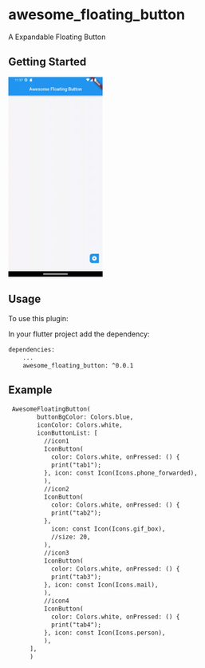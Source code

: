# awesome_floating_button

 A Expandable Floating Button

## Getting Started

<img src="https://github.com/garimavirtual1234/awesome_floating_button/blob/main/recording_enumelator.gif" height="400em">



## Usage

To use this plugin:

In your flutter project add the dependency:

```yalm
dependencies:
    ...
    awesome_floating_button: ^0.0.1
```

## Example
```
 AwesomeFloatingButton(
        buttonBgColor: Colors.blue,
        iconColor: Colors.white,
        iconButtonList: [
          //icon1
          IconButton(
            color: Colors.white, onPressed: () {
            print("tab1");
          }, icon: const Icon(Icons.phone_forwarded),
          ),
          //icon2
          IconButton(
            color: Colors.white, onPressed: () {
            print("tab2");
          },
            icon: const Icon(Icons.gif_box),
            //size: 20,
          ),
          //icon3
          IconButton(
            color: Colors.white, onPressed: () {
            print("tab3");
          }, icon: const Icon(Icons.mail),
          ),
          //icon4
          IconButton(
            color: Colors.white, onPressed: () {
            print("tab4");
          }, icon: const Icon(Icons.person),
          ),
      ],
      )
```




